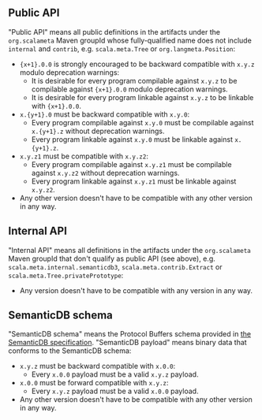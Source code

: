 ## Public API

"Public API" means all public definitions in the artifacts under the
`org.scalameta` Maven groupId whose fully-qualified name does not include
`internal` and `contrib`, e.g. `scala.meta.Tree` or `org.langmeta.Position`:
  * `{x+1}.0.0` is strongly encouraged to be backward compatible with `x.y.z`
    modulo deprecation warnings:
    * It is desirable for every program compilable against `x.y.z`
      to be compilable against `{x+1}.0.0` modulo deprecation warnings.
    * It is desirable for every program linkable against `x.y.z`
      to be linkable with `{x+1}.0.0`.
  * `x.{y+1}.0` must be backward compatible with `x.y.0`:
    * Every program compilable against `x.y.0` must be compilable against `x.{y+1}.z`
      without deprecation warnings.
    * Every program linkable against `x.y.0` must be linkable against `x.{y+1}.z`.
  * `x.y.z1` must be compatible with `x.y.z2`:
    * Every program compilable against `x.y.z1` must be compilable against `x.y.z2`
      without deprecation warnings.
    * Every program linkable against `x.y.z1` must be linkable against `x.y.z2`.
  * Any other version doesn't have to be compatible with any other version in any way.

## Internal API

"Internal API" means all definitions in the artifacts under the `org.scalameta`
Maven groupId that don't qualify as public API (see above),
e.g. `scala.meta.internal.semanticdb3`, `scala.meta.contrib.Extract` or
`scala.meta.Tree.privatePrototype`:
  * Any version doesn't have to be compatible with any version in any way.

## SemanticDB schema

"SemanticDB schema" means the Protocol Buffers schema provided
in [the SemanticDB specification](semanticdb/README.md).
"SemanticDB payload" means binary data that conforms to the SemanticDB schema:
  * `x.y.z` must be backward compatible with `x.0.0`:
    * Every `x.0.0` payload must be a valid `x.y.z` payload.
  * `x.0.0` must be forward compatible with `x.y.z`:
    * Every `x.y.z` payload must be a valid `x.0.0` payload.
  * Any other version doesn't have to be compatible with any other version in any way.
